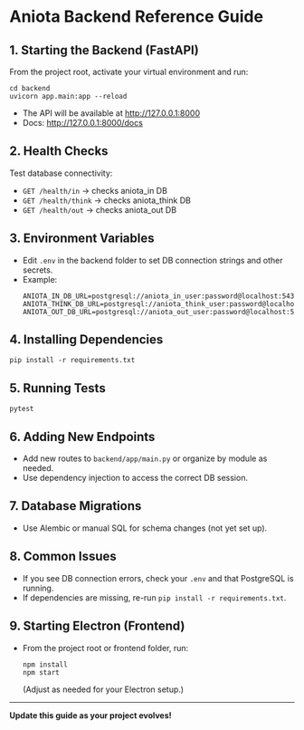 # Aniota Backend Reference Guide

## 1. Starting the Backend (FastAPI)

From the project root, activate your virtual environment and run:

```
cd backend
uvicorn app.main:app --reload
```
- The API will be available at http://127.0.0.1:8000
- Docs: http://127.0.0.1:8000/docs

## 2. Health Checks

Test database connectivity:
- `GET /health/in`    → checks aniota_in DB
- `GET /health/think` → checks aniota_think DB
- `GET /health/out`   → checks aniota_out DB

## 3. Environment Variables

- Edit `.env` in the backend folder to set DB connection strings and other secrets.
- Example:
  ```
  ANIOTA_IN_DB_URL=postgresql://aniota_in_user:password@localhost:5432/aniota_in
  ANIOTA_THINK_DB_URL=postgresql://aniota_think_user:password@localhost:5432/aniota_think
  ANIOTA_OUT_DB_URL=postgresql://aniota_out_user:password@localhost:5432/aniota_out
  ```

## 4. Installing Dependencies

```
pip install -r requirements.txt
```

## 5. Running Tests

```
pytest
```

## 6. Adding New Endpoints
- Add new routes to `backend/app/main.py` or organize by module as needed.
- Use dependency injection to access the correct DB session.

## 7. Database Migrations
- Use Alembic or manual SQL for schema changes (not yet set up).

## 8. Common Issues
- If you see DB connection errors, check your `.env` and that PostgreSQL is running.
- If dependencies are missing, re-run `pip install -r requirements.txt`.

## 9. Starting Electron (Frontend)
- From the project root or frontend folder, run:
  ```
  npm install
  npm start
  ```
  (Adjust as needed for your Electron setup.)

---

**Update this guide as your project evolves!**
